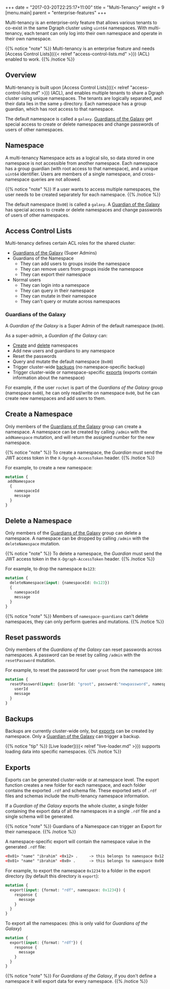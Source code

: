 +++
date = "2017-03-20T22:25:17+11:00"
title = "Multi-Tenancy"
weight = 9
[menu.main]
    parent = "enterprise-features"
+++

Multi-tenancy is an enterprise-only feature that allows various tenants to co-exist in the same Dgraph
cluster using `uint64` namespaces. With multi-tenancy, each tenant can only log into their own
namespace and operate in their own namespace.

{{% notice "note" %}}
Multi-tenancy is an enterprise feature and needs [Access Control Lists]({{< relref "access-control-lists.md" >}}) (ACL) enabled to work.
{{% /notice %}}

## Overview

Multi-tenancy is built upon [Access Control Lists]({{< relref "access-control-lists.md" >}}) (ACL), 
and enables multiple tenants to share a Dgraph cluster using unique namespaces.
The tenants are logically separated, and their data lies in the same `p` directory.
Each namespace has a group guardian, which has root access to that namespace.

The default namespace is called a `galaxy`. [Guardians of the Galaxy](#guardians-of-the-galaxy) get
special access to create or delete namespaces and change passwords of
users of other namespaces.

## Namespace

A multi-tenancy Namespace acts as a logical silo, so data stored in one namespace is not accessible from another namespace.
Each namespace has a group guardian (with root access to that namespace), and a unique `uint64` identifier. 
Users are members of a single namespace, and cross-namespace queries are not allowed.

{{% notice "note" %}}
If a user wants to access multiple namespaces, the user needs to be created separately for each namespace.
{{% /notice %}}

The default namespace (`0x00`) is called a `galaxy`. A [Guardian of the Galaxy](#guardians-of-the-galaxy) has
special access to create or delete namespaces and change passwords of
users of other namespaces.

## Access Control Lists

Multi-tenancy defines certain ACL roles for the shared cluster:

- [Guardians of the Galaxy](#guardians-of-the-galaxy) (Super Admins) 
- Guardians of the Namespace
  - They can add users to groups inside the namespace
  - They can remove users from groups inside the namespace
  - They can export their namespace
- Normal users
  - They can login into a namespace
  - They can query in their namespace
  - They can mutate in their namespace
  - They can't query or mutate across namespaces

### Guardians of the Galaxy

A _Guardian of the Galaxy_ is a Super Admin of the default namespace (`0x00`).

As a super-admin, a _Guardian of the Galaxy_ can: 
- [Create](#create-a-namespace) and [delete](#delete-a-namespace) namespaces
- Add new users and guardians to any namespace
- Reset the passwords
- Query and mutate the default namespace (`0x00`)
- Trigger cluster-wide [backups](#backups) (no namespace-specific backup)
- Trigger cluster-wide or namespace-specific [exports](#exports) (exports contain information about the namespace)

For example, if the user `rocket` is part of the _Guardians of the Galaxy_ group (namespace `0x00`),
he can only read/write on namespace `0x00`, but he can create new namespaces and add users to them.

## Create a Namespace

Only members of the [Guardians of the Galaxy](#guardians-of-the-galaxy) group can create a namespace.
A namespace can be created by calling `/admin` with the `addNamespace` mutation,
and will return the assigned number for the new namespace.

{{% notice "note" %}}
To create a namespace, the _Guardian_ must send the JWT access token in the `X-Dgraph-AccessToken` header.
{{% /notice %}}

For example, to create a new namespace:

```graphql
mutation {
 addNamespace
  {
    namespaceId
    message
  }
}
```

## Delete a Namespace

Only members of the [Guardians of the Galaxy](#guardians-of-the-galaxy) group can delete a namespace.
A namespace can be dropped by calling `/admin` with the `deleteNamespace` mutation.

{{% notice "note" %}}
To delete a namespace, the _Guardian_ must send the JWT access token in the `X-Dgraph-AccessToken` header.
{{% /notice %}}

For example, to drop the namespace `0x123`:

```graphql
mutation {
  deleteNamespace(input: {namespaceId: 0x123})
  {
    namespaceId
    message
  }
}
```

{{% notice "note" %}}
Members of `namespace-guardians` can't delete namespaces, they can only perform queries and mutations.
{{% /notice %}}

## Reset passwords

Only members of the _Guardians of the Galaxy_ can reset passwords across namespaces.
A password can be reset by calling `/admin` with the `resetPassword` mutation.

For example, to reset the password for user `groot` from the namespace `100`:

```graphql
mutation {
  resetPassword(input: {userId: "groot", password:"newpassword", namespace: 100}) {
    userId
    message
  }
}
```

## Backups

Backups are currently cluster-wide only, but [exports](#exports) can be created by namespace.
Only a [Guardian of the Galaxy](#guardians-of-the-galaxy) can trigger a backup.

{{% notice "tip" %}}
[Live loader]({{< relref "live-loader.md" >}}) supports loading data into specific namespaces.
{{% /notice %}}


## Exports

Exports can be generated cluster-wide or at namespace level.
The export function creates a new folder for each namespace, and each folder contains the exported `.rdf` and schema file.
These exported sets of `.rdf` files and schemas include the multi-tenancy namespace information.

If a _Guardian of the Galaxy_ exports the whole cluster, a single folder containing the export data of all the namespaces in a single `.rdf` file and a single schema will be generated.

{{% notice "note" %}}
Guardians of a Namespace can trigger an Export for their namespace.
{{% /notice %}}

A namespace-specific export will contain the namespace value in the generated `.rdf` file: 

```rdf
<0x01> "name" "ibrahim" <0x12> .     -> this belongs to namespace 0x12
<0x01> "name" "ibrahim" <0x0> .      -> this belongs to namespace 0x00
```

For example, to export the namespace `0x1234` to a folder in the export directory (by default this directory is `export`):

```graphql
mutation {
  export(input: {format: "rdf", namespace: 0x1234}) {
    response {
      message
    }
  }
}
```

To export all the namespaces: (this is only valid for _Guardians of the Galaxy_)

```graphql
mutation {
  export(input: {format: "rdf"}) {
    response {
      message
    }
  }
}
```

{{% notice "note" %}}
For _Guardians of the Galaxy_, if you don't define a namespace it will export data for every namespace.
{{% /notice %}}
